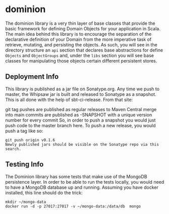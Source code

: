 # dominion

The dominion library is a very thin layer of base classes that provide
the basic framework for defining Domain Objects for your application in
Scala.  The main idea behind this library is to encourage the separation
of the declarative definition of your Domain from the more imperative
task of retrieve, mutating, and persisting the objects.  As such, you
will see in the directory structure an `api` section that declares base
abstractions for define `Objects` and `ObjectGroups` and, under the
`libs` section you will see base classes for manipulating those objects
certain different persistent stores.

## Deployment Info

This library is published as a jar file on Sonatype.org. Any time we push to master, the Whipsaw jar is built and released to Sonatype as a snapshot. This is all done with the help of sbt-ci-release. From that site:

git tag pushes are published as regular releases to Maven Central
merge into main commits are published as -SNAPSHOT with a unique version number for every commit
So, in order to push a snapshot you would just push code to the master branch here. To push a new release, you would push a tag like so:

```
git push origin v0.1.6
Newly published jars should be visible on the Sonatype repo via this search.
```

## Testing Info

The Dominion library has some tests that make use of the MongoDB persistence layer. In order to be able to run the tests locally, you would need to have a MongoDB database up and running. Assuming you have docker installed, this line should do the trick:

```
mkdir ~/mongo-data
docker run -d -p 27017:27017 -v ~/mongo-data:/data/db  mongo
```
